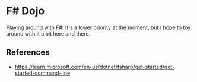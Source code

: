 # F# Dojo

Playing around with F#! It's a lower priority at the moment, but I hope to toy around with it a bit here and there.

## References

- https://learn.microsoft.com/en-us/dotnet/fsharp/get-started/get-started-command-line
